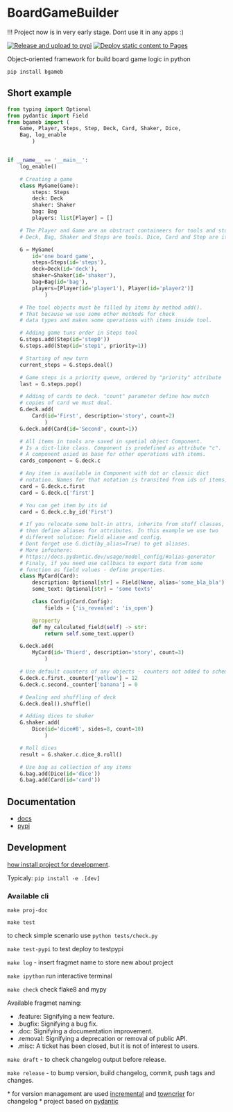 # BoardGameBuilder

!!! Project now is in very early stage. Dont use it in any apps :)

[![Release and upload to pypi](https://github.com/KonstantinKlepikov/BoardGameBuilder/actions/workflows/release.yml/badge.svg)](https://github.com/KonstantinKlepikov/BoardGameBuilder/actions/workflows/release.yml)
[![Deploy static content to Pages](https://github.com/KonstantinKlepikov/BoardGameBuilder/actions/workflows/build-docs.yml/badge.svg)](https://github.com/KonstantinKlepikov/BoardGameBuilder/actions/workflows/build-docs.yml)

Object-oriented framework for build board game logic in python

`pip install bgameb`

## Short example

```python
from typing import Optional
from pydantic import Field
from bgameb import (
    Game, Player, Steps, Step, Deck, Card, Shaker, Dice,
    Bag, log_enable
        )


if __name__ == '__main__':
    log_enable()

    # Creating a game
    class MyGame(Game):
        steps: Steps
        deck: Deck
        shaker: Shaker
        bag: Bag
        players: list[Player] = []

    # The Player and Game are an obstract containeers for tools and stuff.
    # Deck, Bag, Shaker and Steps are tools. Dice, Card and Step are items.

    G = MyGame(
        id='one board game',
        steps=Steps(id='steps'),
        deck=Deck(id='deck'),
        shaker=Shaker(id='shaker'),
        bag=Bag(id='bag'),
        players=[Player(id='player1'), Player(id='player2')]
            )

    # The tool objects must be filled by items by method add().
    # That because we use some other methods for check
    # data types and makes some operations with items inside tool.

    # Adding game tuns order in Steps tool
    G.steps.add(Step(id='step0'))
    G.steps.add(Step(id='step1', priority=1))

    # Starting of new turn
    current_steps = G.steps.deal()

    # Game steps is a priority queue, ordered by "priority" attribute
    last = G.steps.pop()

    # Adding of cards to deck. "count" parameter define how mutch
    # copies of card we must deal.
    G.deck.add(
        Card(id='First', description='story', count=2)
            )
    G.deck.add(Card(id='Second', count=1))

    # All items in tools are saved in spetial object Component.
    # Is a dict-like class. Component is predefined as attribute "c".
    # A component usied as base for other operations with items.
    cards_component = G.deck.c

    # Any item is available in Component with dot or classic dict
    # notation. Names for that notation is transited from ids of items.
    card = G.deck.c.first
    card = G.deck.c['first']

    # You can get item by its id
    card = G.deck.c.by_id('First')

    # If you relocate some bult-in attrs, inherite from stuff classes,
    # then define aliases for attributes. In this example we use two
    # different solution: Field aliase and config.
    # Dont forget use G.dict(by_alias=True) to get aliases.
    # More infoshere:
    # https://docs.pydantic.dev/usage/model_config/#alias-generator
    # Finaly, if you need use callbacs to export data from some
    # function as field values - define properties.
    class MyCard(Card):
        description: Optional[str] = Field(None, alias='some_bla_bla')
        some_text: Optional[str] = 'some texts'

        class Config(Card.Config):
            fields = {'is_revealed': 'is_open'}

        @property
        def my_calculated_field(self) -> str:
            return self.some_text.upper()

    G.deck.add(
        MyCard(id='Thierd', description='story', count=3)
            )

    # Use default counters of any objects - counters not added to schema output
    G.deck.c.first._counter['yellow'] = 12
    G.deck.c.second._counter['banana'] = 0

    # Dealing and shuffling of deck
    G.deck.deal().shuffle()

    # Adding dices to shaker
    G.shaker.add(
        Dice(id='dice#8', sides=8, count=10)
            )

    # Roll dices
    result = G.shaker.c.dice_8.roll()

    # Use bag as collection of any items
    G.bag.add(Dice(id='dice'))
    G.bag.add(Card(id='card'))
```

## Documentation

- [docs](https://konstantinklepikov.github.io/BoardGameBuilder/)
- [pypi](https://pypi.org/project/bgameb/)

## Development

[how install project for development](https://konstantinklepikov.github.io/BoardGameBuilder/usage.html).

Typicaly: `pip install -e .[dev]`

### Available cli

`make proj-doc`

`make test`

to check simple scenario use `python tests/check.py`

`make test-pypi` to test deploy to testpypi

`make log` - insert fragmet name to store new about project

`make ipython` run interactive terminal

`make check` check flake8 and mypy

Available fragmet naming:

- .feature: Signifying a new feature.
- .bugfix: Signifying a bug fix.
- .doc: Signifying a documentation improvement.
- .removal: Signifying a deprecation or removal of public API.
- .misc: A ticket has been closed, but it is not of interest to users.

`make draft` - to check changelog output before release.

`make release` - to bump version, build changelog, commit, push tags and changes.

\* for version management are used [incremental](https://github.com/twisted/incremental) and [towncrier](https://pypi.org/project/towncrier/) for changelog
\* project based on [pydantic](https://github.com/pydantic/pydantic)
